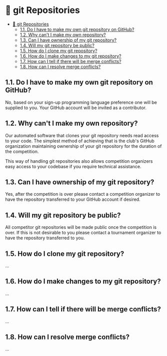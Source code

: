 # :seedling: git Repositories

- [:seedling: git Repositories](#seedling-git-repositories)
  - [1.1. Do I have to make my own git repository on GitHub?](#11-do-i-have-to-make-my-own-git-repository-on-github)
  - [1.2. Why can't I make my own repository?](#12-why-cant-i-make-my-own-repository)
  - [1.3. Can I have ownership of my git repository?](#13-can-i-have-ownership-of-my-git-repository)
  - [1.4. Will my git repository be public?](#14-will-my-git-repository-be-public)
  - [1.5. How do I clone my git repository?](#15-how-do-i-clone-my-git-repository)
  - [1.6. How do I make changes to my git repository?](#16-how-do-i-make-changes-to-my-git-repository)
  - [1.7. How can I tell if there will be merge conflicts?](#17-how-can-i-tell-if-there-will-be-merge-conflicts)
  - [1.8. How can I resolve merge conflicts?](#18-how-can-i-resolve-merge-conflicts)

## 1.1. Do I have to make my own git repository on GitHub?

No, based on your sign-up programming language preference one will be supplied to you. Your GitHub account will be invited as a contributor.

## 1.2. Why can't I make my own repository?

Our automated software that clones your git repository needs read access to your code. The simplest method of achieving that is the club's GitHub organization maintaining ownership of your git repository for the duration of the competition.

This way of handling git repositories also allows competition organizers easy access to your codebase if you require technical assistance.

## 1.3. Can I have ownership of my git repository?

Yes, after the competition is over please contact a competition organizer to have the repository transferred to your GitHub account if desired.

## 1.4. Will my git repository be public?

All competitor git repositories will be made public once the competition is over. If this is not desirable to you please contact a tournament organizer to have the repository transferred to you.

## 1.5. How do I clone my git repository?

...

## 1.6. How do I make changes to my git repository?

...

## 1.7. How can I tell if there will be merge conflicts?

...

## 1.8. How can I resolve merge conflicts?

...
